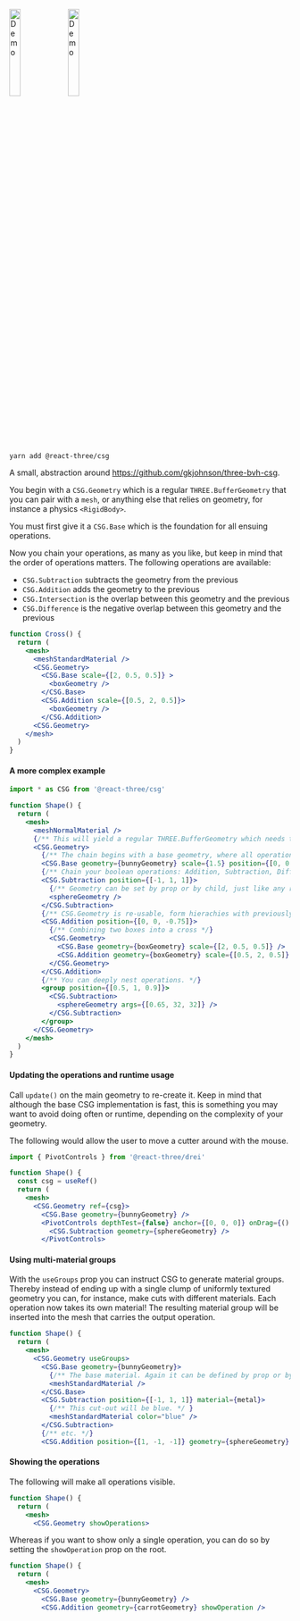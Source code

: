 <p>
  <a href="https://codesandbox.io/s/mlgzsc"><img width="20%" src="https://codesandbox.io/api/v1/sandboxes/mlgzsc/screenshot.png" alt="Demo"/></a>
  <a href="https://codesandbox.io/s/y52tmt"><img width="20%" src="https://codesandbox.io/api/v1/sandboxes/y52tmt/screenshot.png" alt="Demo"/></a>
</p>

```shell
yarn add @react-three/csg
```

A small, abstraction around https://github.com/gkjohnson/three-bvh-csg.

You begin with a `CSG.Geometry` which is a regular `THREE.BufferGeometry` that you can pair with a `mesh`, or anything else that relies on geometry, for instance a physics `<RigidBody>`.

You must first give it a `CSG.Base` which is the foundation for all ensuing operations. 

Now you chain your operations, as many as you like, but keep in mind that the order of operations matters. The following operations are available:

- `CSG.Subtraction` subtracts the geometry from the previous
- `CSG.Addition` adds the geometry to the previous
- `CSG.Intersection` is the overlap between this geometry and the previous
- `CSG.Difference` is the negative overlap between this geometry and the previous

```jsx
function Cross() {
  return (
    <mesh>
      <meshStandardMaterial />
      <CSG.Geometry>
        <CSG.Base scale={[2, 0.5, 0.5]} >
          <boxGeometry />
        </CSG.Base>
        <CSG.Addition scale={[0.5, 2, 0.5]}>
          <boxGeometry />
        </CSG.Addition>
      <CSG.Geometry>
    </mesh>
  )
}
```

#### A more complex example

```jsx
import * as CSG from '@react-three/csg'

function Shape() {
  return (
    <mesh>
      <meshNormalMaterial />
      {/** This will yield a regular THREE.BufferGeometry which needs to be paired with a mesh. */}
      <CSG.Geometry>
        {/** The chain begins with a base geometry, where all operations are carried out on. */}
        <CSG.Base geometry={bunnyGeometry} scale={1.5} position={[0, 0.5, 0]} />
        {/** Chain your boolean operations: Addition, Subtraction, Difference and Intersection. */}
        <CSG.Subtraction position={[-1, 1, 1]}>
          {/** Geometry can be set by prop or by child, just like any regular <mesh>. */}
          <sphereGeometry />
        </CSG.Subtraction>
        {/** CSG.Geometry is re-usable, form hierachies with previously created CSG geometries. */}
        <CSG.Addition position={[0, 0, -0.75]}>
          {/** Combining two boxes into a cross */}
          <CSG.Geometry>
            <CSG.Base geometry={boxGeometry} scale={[2, 0.5, 0.5]} />
            <CSG.Addition geometry={boxGeometry} scale={[0.5, 2, 0.5]} />
          </CSG.Geometry>
        </CSG.Addition>
        {/** You can deeply nest operations. */}
        <group position={[0.5, 1, 0.9]}>
          <CSG.Subtraction>
            <sphereGeometry args={[0.65, 32, 32]} />
          </CSG.Subtraction>
        </group>
      </CSG.Geometry>
    </mesh>
  )
}
```

#### Updating the operations and runtime usage

Call `update()` on the main geometry to re-create it. Keep in mind that although the base CSG implementation is fast, this is something you may want to avoid doing often or runtime, depending on the complexity of your geometry.

The following would allow the user to move a cutter around with the mouse.

```jsx
import { PivotControls } from '@react-three/drei'

function Shape() {
  const csg = useRef()
  return (
    <mesh>
      <CSG.Geometry ref={csg}>
        <CSG.Base geometry={bunnyGeometry} />
        <PivotControls depthTest={false} anchor={[0, 0, 0]} onDrag={() => csg.current.update()}>
          <CSG.Subtraction geometry={sphereGeometry} />
        </PivotControls>
```

#### Using multi-material groups

With the `useGroups` prop you can instruct CSG to generate material groups. Thereby instead of ending up with a single clump of uniformly textured geometry you can, for instance, make cuts with different materials. Each operation now takes its own material! The resulting material group will be inserted into the mesh that carries the output operation.

```jsx
function Shape() {
  return (
    <mesh>
      <CSG.Geometry useGroups>
        <CSG.Base geometry={bunnyGeometry}>
          {/** The base material. Again it can be defined by prop or by child. */}
          <meshStandardMaterial />
        </CSG.Base>
        <CSG.Subtraction position={[-1, 1, 1]} material={metal}>
          {/** This cut-out will be blue. */ }
          <meshStandardMaterial color="blue" />
        </CSG.Subtraction>
        {/** etc. */}
        <CSG.Addition position={[1, -1, -1]} geometry={sphereGeometry} material={stone}>
```

#### Showing the operations

The following will make all operations visible.

```jsx
function Shape() {
  return (
    <mesh>
      <CSG.Geometry showOperations>
```

Whereas if you want to show only a single operation, you can do so by setting the `showOperation` prop on the root.

```jsx
function Shape() {
  return (
    <mesh>
      <CSG.Geometry>
        <CSG.Base geometry={bunnyGeometry} />
        <CSG.Addition geometry={carrotGeometry} showOperation />
```
